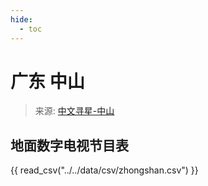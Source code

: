 ```yaml
---
hide:
  - toc
---
```


# 广东 中山

> 来源: [中文寻星-中山](http://dtmb.saoing.com/zhongshan.htm)

## 地面数字电视节目表

{{ read_csv("../../data/csv/zhongshan.csv") }}
